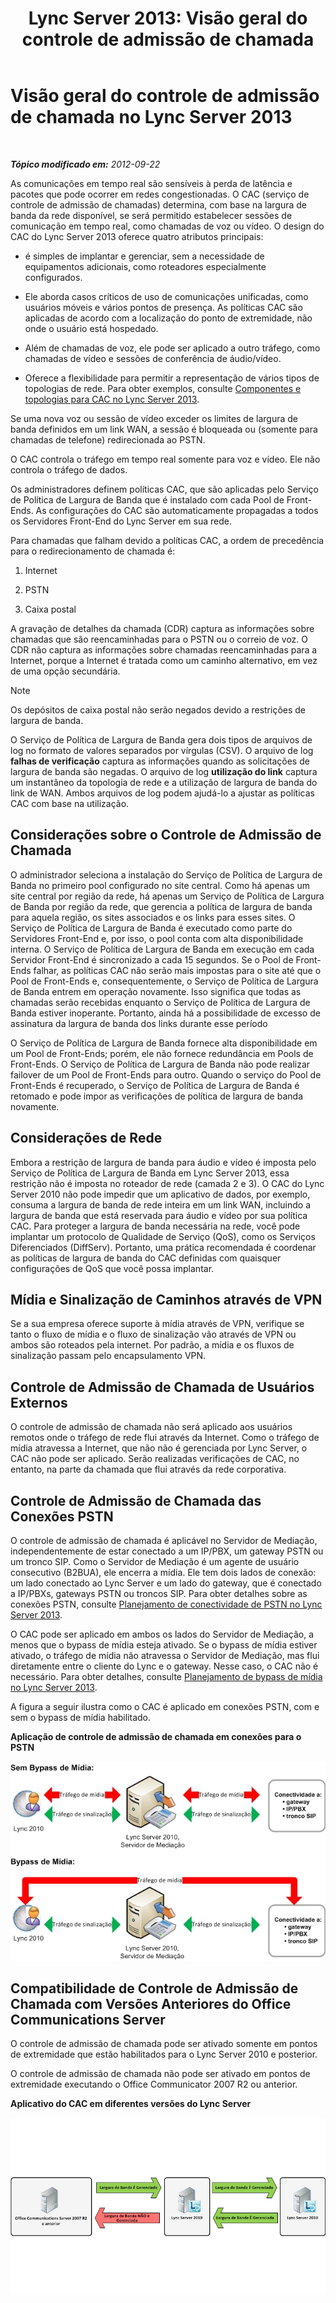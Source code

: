 ﻿---
title: 'Lync Server 2013: Visão geral do controle de admissão de chamada'
TOCTitle: Visão geral do controle de admissão de chamada
ms:assetid: 6fda0195-4c89-4dea-82e8-624f03e3d062
ms:mtpsurl: https://technet.microsoft.com/pt-br/library/Gg398529(v=OCS.15)
ms:contentKeyID: 49307064
ms.date: 05/19/2016
mtps_version: v=OCS.15
ms.translationtype: HT
---

# Visão geral do controle de admissão de chamada no Lync Server 2013

 

_**Tópico modificado em:** 2012-09-22_

As comunicações em tempo real são sensíveis à perda de latência e pacotes que pode ocorrer em redes congestionadas. O CAC (serviço de controle de admissão de chamadas) determina, com base na largura de banda da rede disponível, se será permitido estabelecer sessões de comunicação em tempo real, como chamadas de voz ou vídeo. O design do CAC do Lync Server 2013 oferece quatro atributos principais:

  - é simples de implantar e gerenciar, sem a necessidade de equipamentos adicionais, como roteadores especialmente configurados.

  - Ele aborda casos críticos de uso de comunicações unificadas, como usuários móveis e vários pontos de presença. As políticas CAC são aplicadas de acordo com a localização do ponto de extremidade, não onde o usuário está hospedado.

  - Além de chamadas de voz, ele pode ser aplicado a outro tráfego, como chamadas de vídeo e sessões de conferência de áudio/vídeo.

  - Oferece a flexibilidade para permitir a representação de vários tipos de topologias de rede. Para obter exemplos, consulte [Componentes e topologias para CAC no Lync Server 2013](lync-server-2013-components-and-topologies-for-cac.md).

Se uma nova voz ou sessão de vídeo exceder os limites de largura de banda definidos em um link WAN, a sessão é bloqueada ou (somente para chamadas de telefone) redirecionada ao PSTN.

O CAC controla o tráfego em tempo real somente para voz e vídeo. Ele não controla o tráfego de dados.

Os administradores definem políticas CAC, que são aplicadas pelo Serviço de Política de Largura de Banda que é instalado com cada Pool de Front-Ends. As configurações do CAC são automaticamente propagadas a todos os Servidores Front-End do Lync Server em sua rede.

Para chamadas que falham devido a políticas CAC, a ordem de precedência para o redirecionamento de chamada é:

1.  Internet

2.  PSTN

3.  Caixa postal

A gravação de detalhes da chamada (CDR) captura as informações sobre chamadas que são reencaminhadas para o PSTN ou o correio de voz. O CDR não captura as informações sobre chamadas reencaminhadas para a Internet, porque a Internet é tratada como um caminho alternativo, em vez de uma opção secundária.

> [!NOTE]  
> Os depósitos de caixa postal não serão negados devido a restrições de largura de banda.

O Serviço de Política de Largura de Banda gera dois tipos de arquivos de log no formato de valores separados por vírgulas (CSV). O arquivo de log **falhas de verificação** captura as informações quando as solicitações de largura de banda são negadas. O arquivo de log **utilização do link** captura um instantâneo da topologia de rede e a utilização de largura de banda do link de WAN. Ambos arquivos de log podem ajudá-lo a ajustar as políticas CAC com base na utilização.

## Considerações sobre o Controle de Admissão de Chamada

O administrador seleciona a instalação do Serviço de Política de Largura de Banda no primeiro pool configurado no site central. Como há apenas um site central por região da rede, há apenas um Serviço de Política de Largura de Banda por região da rede, que gerencia a política de largura de banda para aquela região, os sites associados e os links para esses sites. O Serviço de Política de Largura de Banda é executado como parte do Servidores Front-End e, por isso, o pool conta com alta disponibilidade interna. O Serviço de Política de Largura de Banda em execução em cada Servidor Front-End é sincronizado a cada 15 segundos. Se o Pool de Front-Ends falhar, as políticas CAC não serão mais impostas para o site até que o Pool de Front-Ends e, consequentemente, o Serviço de Política de Largura de Banda entrem em operação novamente. Isso significa que todas as chamadas serão recebidas enquanto o Serviço de Política de Largura de Banda estiver inoperante. Portanto, ainda há a possibilidade de excesso de assinatura da largura de banda dos links durante esse período

O Serviço de Política de Largura de Banda fornece alta disponibilidade em um Pool de Front-Ends; porém, ele não fornece redundância em Pools de Front-Ends. O Serviço de Política de Largura de Banda não pode realizar failover de um Pool de Front-Ends para outro. Quando o serviço do Pool de Front-Ends é recuperado, o Serviço de Política de Largura de Banda é retomado e pode impor as verificações de política de largura de banda novamente.

## Considerações de Rede

Embora a restrição de largura de banda para áudio e vídeo é imposta pelo Serviço de Política de Largura de Banda em Lync Server 2013, essa restrição não é imposta no roteador de rede (camada 2 e 3). O CAC do Lync Server 2010 não pode impedir que um aplicativo de dados, por exemplo, consuma a largura de banda de rede inteira em um link WAN, incluindo a largura de banda que está reservada para áudio e vídeo por sua política CAC. Para proteger a largura de banda necessária na rede, você pode implantar um protocolo de Qualidade de Serviço (QoS), como os Serviços Diferenciados (DiffServ). Portanto, uma prática recomendada é coordenar as políticas de largura de banda do CAC definidas com quaisquer configurações de QoS que você possa implantar.

## Mídia e Sinalização de Caminhos através de VPN

Se a sua empresa oferece suporte à mídia através de VPN, verifique se tanto o fluxo de mídia e o fluxo de sinalização vão através de VPN ou ambos são roteados pela internet. Por padrão, a mídia e os fluxos de sinalização passam pelo encapsulamento VPN.

## Controle de Admissão de Chamada de Usuários Externos

O controle de admissão de chamada não será aplicado aos usuários remotos onde o tráfego de rede flui através da Internet. Como o tráfego de mídia atravessa a Internet, que não não é gerenciada por Lync Server, o CAC não pode ser aplicado. Serão realizadas verificações de CAC, no entanto, na parte da chamada que flui através da rede corporativa.

## Controle de Admissão de Chamada das Conexões PSTN

O controle de admissão de chamada é aplicável no Servidor de Mediação, independentemente de estar conectado a um IP/PBX, um gateway PSTN ou um tronco SIP. Como o Servidor de Mediação é um agente de usuário consecutivo (B2BUA), ele encerra a mídia. Ele tem dois lados de conexão: um lado conectado ao Lync Server e um lado do gateway, que é conectado a IP/PBXs, gateways PSTN ou troncos SIP. Para obter detalhes sobre as conexões PSTN, consulte [Planejamento de conectividade de PSTN no Lync Server 2013](lync-server-2013-planning-for-pstn-connectivity.md).

O CAC pode ser aplicado em ambos os lados do Servidor de Mediação, a menos que o bypass de mídia esteja ativado. Se o bypass de mídia estiver ativado, o tráfego de mídia não atravessa o Servidor de Mediação, mas flui diretamente entre o cliente do Lync e o gateway. Nesse caso, o CAC não é necessário. Para obter detalhes, consulte [Planejamento de bypass de mídia no Lync Server 2013](lync-server-2013-planning-for-media-bypass.md).

A figura a seguir ilustra como o CAC é aplicado em conexões PSTN, com e sem o bypass de mídia habilitado.

**Aplicação de controle de admissão de chamada em conexões para o PSTN**

![Imposição da conexão de bypass de mídia do CAC de voz](images/Gg398529.4d66d529-0912-4de1-abec-266f54272eb3(OCS.15).jpg "Imposição da conexão de bypass de mídia do CAC de voz")

## Compatibilidade de Controle de Admissão de Chamada com Versões Anteriores do Office Communications Server

O controle de admissão de chamada pode ser ativado somente em pontos de extremidade que estão habilitados para o Lync Server 2010 e posterior.

O controle de admissão de chamada não pode ser ativado em pontos de extremidade executando o Office Communicator 2007 R2 ou anterior.

**Aplicativo do CAC em diferentes versões do Lync Server**

![Diagrama de Comparação da versão do CAC de voz](images/Gg398529.fdbfee7e-15fc-445b-949d-8d61e61ac350(OCS.15).jpg "Diagrama de Comparação da versão do CAC de voz")

